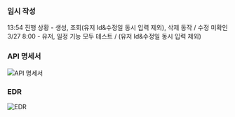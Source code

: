 ### 임시 작성
13:54 진행 상황 - 생성, 조회(유저 Id&수정일 동시 입력 제외), 삭제 동작 / 수정 미확인
3/27 8:00 - 유저, 일정 기능 모두 테스트 / (유저 Id&수정일 동시 입력 제외)
### API 명세서
![API 명세서](https://img1.daumcdn.net/thumb/R1280x0/?scode=mtistory2&fname=https%3A%2F%2Fblog.kakaocdn.net%2Fdn%2FBdkJ8%2FbtsMVXW4CZK%2FHtKC2nv1AZ6Kd2KDoCE6Z1%2Fimg.png)
### EDR
![EDR](https://img1.daumcdn.net/thumb/R1280x0/?scode=mtistory2&fname=https%3A%2F%2Fblog.kakaocdn.net%2Fdn%2FpYJ11%2FbtsMVSO2T4H%2FBSvTrbzmnbkZiwUcFTbkW1%2Fimg.png)
